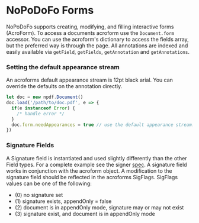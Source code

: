 # NoPoDoFo Forms

NoPoDoFo supports creating, modifying, and filling interactive forms (AcroForm). 
To access a documents acroform use the `Document.form` accessor. 
You can use the acroform's dictionary to access the fields array, but the preferred way is through the page.
All annotations are indexed and easily available via `getField`, `getFields`, `getAnnotation` and `getAnnotations`.  

### Setting the default appearance stream
An acroforms default appearance stream is 12pt black arial. You can override the defaults on the annotation directly.
```typescript
let doc = new npdf.Document()
doc.load('/path/to/doc.pdf', e => {
  if(e instanceof Error) {
    /* handle error */
  }
  doc.form.needAppearances = true // use the default appearance stream.
})
```

### Signature Fields
A Signature field is instantiated and used slightly differently than the other Field types. For a complete example see the signer [spec]().
A signature field works in conjunction with the acroform object. A modification to the signature field should be reflected in the acroforms
SigFlags. SigFlags values can be one of the following:
  - (0) no signature set
  - (1) signature exists, appendOnly = false
  - (2) document is in appendOnly mode, signature may or may not exist
  - (3) signature exist, and document is in appendOnly mode

